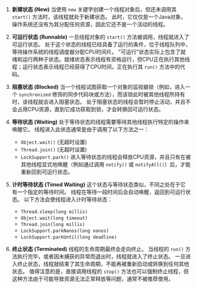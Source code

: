
1.  **新建状态 (New)**
    当使用 `new` 关键字创建一个线程对象后，但还未调用其 `start()` 方法时，该线程就处于新建状态。 此时，它仅仅是一个Java对象，操作系统还没有为其分配任何资源，因此它还不是一个活动的线程。

2.  **可运行状态 (Runnable)**
    一旦线程对象的 `start()` 方法被调用，线程就进入了可运行状态。 处于这个状态的线程已经具备了运行的条件，位于线程队列中，等待操作系统的线程调度器分配CPU时间片。 "可运行"状态实际上包含了就绪和运行两种子状态。就绪状态表示线程有资格运行，但CPU正在执行其他线程；运行状态表示线程已经获得了CPU时间，正在执行其 `run()` 方法中的代码。

3.  **阻塞状态 (Blocked)**
    当一个线程试图获取一个对象的监视器锁（例如，进入一个 `synchronized` 修饰的同步代码块或方法），而该锁此时被其他线程所持有时，该线程就会进入阻塞状态。 处于阻塞状态的线程会暂时停止活动，并且不会占用CPU资源，直到它成功获取到锁，才会转换回可运行状态。

4.  **等待状态 (Waiting)**
    处于等待状态的线程需要等待其他线程执行特定的操作来唤醒它。 线程进入此状态通常是由于调用了以下方法之一：
    *   `Object.wait()` (无超时设置)
    *   `Thread.join()` (无超时设置)
    *   `LockSupport.park()`
    进入等待状态的线程会释放CPU资源，并且只有在被其他线程显式地唤醒（例如通过调用 `notify()` 或 `notifyAll()`）后，才能重新回到可运行状态。

5.  **计时等待状态 (Timed Waiting)**
    这个状态与等待状态类似，不同之处在于它有一个指定的等待时间。 线程在等待一段时间后会自动唤醒，返回到可运行状态。 以下方法会使线程进入计时等待状态：
    *   `Thread.sleep(long millis)`
    *   `Object.wait(long timeout)`
    *   `Thread.join(long millis)`
    *   `LockSupport.parkNanos(long nanos)`
    *   `LockSupport.parkUntil(long deadline)`

6.  **终止状态 (Terminated)**
    线程的生命周期最终会走向终止。 当线程的 `run()` 方法执行完毕，或者因未捕获的异常而退出时，线程就进入了终止状态。 一旦进入终止状态，线程就结束了其生命周期，不能再被重新启动或转换到任何其他状态。 值得注意的是，直接调用线程的 `stop()` 方法也可以强制终止线程，但这种方法由于可能导致资源无法正常释放等问题，通常不被推荐使用。
